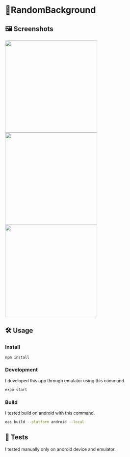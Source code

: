 # 🎨RandomBackground

## 🖼️ Screenshots

<img  src="https://github.com/dromse/RandomBackground/assets/57846319/be77397e-54e1-4e2b-a609-c3cc23870688" width="300">
<img  src="https://github.com/dromse/RandomBackground/assets/57846319/29e0ca24-3f2e-4676-b46b-e96a5ad66a00" width="300">
<img  src="https://github.com/dromse/RandomBackground/assets/57846319/557cb960-4ff2-4466-9b70-7c986f86b3ae" width="300">

## 🛠️ Usage

### Install

```bash
npm install
```

### Development

I developed this app through emulator using this command.

```bash
expo start
```

### Build

I tested build on android with this command.

```bash
eas build --platform android --local
```

## 🧪 Tests

I tested manually only on android device and emulator.
